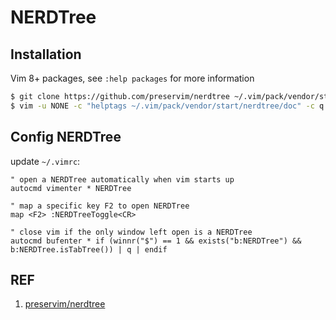 # NERDTree

## Installation

Vim 8+ packages, see `:help packages` for more information

```sh
$ git clone https://github.com/preservim/nerdtree ~/.vim/pack/vendor/start/nerdtree
$ vim -u NONE -c "helptags ~/.vim/pack/vendor/start/nerdtree/doc" -c q
```

## Config NERDTree

update `~/.vimrc`:

```
" open a NERDTree automatically when vim starts up
autocmd vimenter * NERDTree

" map a specific key F2 to open NERDTree
map <F2> :NERDTreeToggle<CR>

" close vim if the only window left open is a NERDTree
autocmd bufenter * if (winnr("$") == 1 && exists("b:NERDTree") && b:NERDTree.isTabTree()) | q | endif
```

## REF

1. [preservim/nerdtree](https://github.com/preservim/nerdtree)
